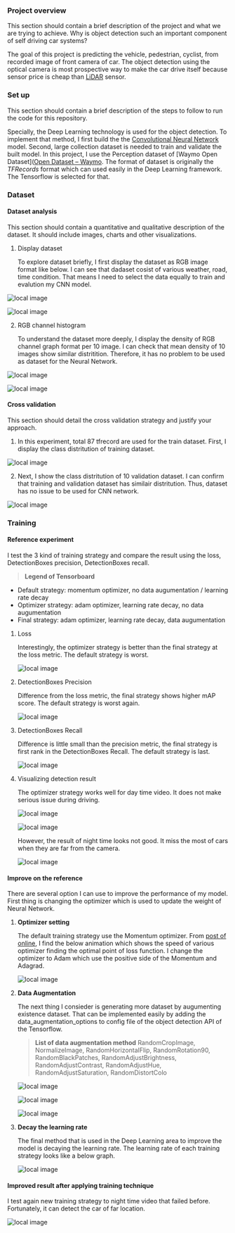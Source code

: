### Project overview

This section should contain a brief description of the project and what we are trying to achieve. Why is object detection such an important component of self driving car systems?

The goal of this project is predicting the vehicle, pedestrian, cyclist, from recorded image of front camera of car. The object detection using  the optical camera is most prospective way to make the car drive itself because sensor price is cheap than [LiDAR](https://velodynelidar.com/what-is-lidar/) sensor.

### Set up

This section should contain a brief description of the steps to follow to run the code for this repository.

Specially, the Deep Learning technology is used for the object detection. To implement that method, I first build the the [Convolutional Neural Network](https://en.wikipedia.org/wiki/Convolutional_neural_network) model. Second, large collection dataset is needed to train and validate the built model. In this project, I use  the Perception dataset of [Waymo Open Dataset]([Open Dataset – Waymo](https://waymo.com/open/). The format of dataset is originally the *TFRecords* format which can used easily in the Deep Learning framework. The Tensorflow is selected for that. 

### Dataset

#### Dataset analysis

This section should contain a quantitative and qualitative description of the dataset. It should include images, charts and other visualizations.

1. Display dataset
   
   To explore dataset briefly, I first display the dataset as RGB image format like below. I can see that dadaset cosist of various weather, road, time condition. That means I need to select the data equally to train and evalution my CNN model.

![local image](eda_pic/eda_pic_11.png)

![local image](eda_pic/eda_pic_12.png)

2. RGB channel histogram
   
   To understand the dataset more deeply, I display the density of RGB channel graph format per 10 image. I can check that mean density of 10 images show similar distritition. Therefore, it has no problem to be used as dataset for the Neural Network.

![local image](eda_pic/eda_pic_16.png)

![local image](eda_pic/eda_pic_18.png)

#### 

#### Cross validation

This section should detail the cross validation strategy and justify your approach.

1. In this experiment, total 87 tfrecord are used for the train dataset. First, I display the class distritution of training dataset. 

![local image](eda_pic/eda_pic_26.png)

2. Next, I show the class distritution of 10 validation dataset. I can confirm that training and validation dataset has similair distritution. Thus, dataset has no issue to be used for CNN network.

![local image](eda_pic/eda_pic_27.png)

### Training

#### Reference experiment

I test the 3 kind of training strategy and compare the result using the loss, DetectionBoxes precision, DetectionBoxes recall.

> **Legend of Tensorboard**
- Default strategy: momentum optimizer, no data augumentation / learning rate decay
- Optimizer strategy: adam optimizer, learning rate decay, no data augumentation
- Final strategy: adam optimizer, learning rate decay, data augumentation

1. Loss
   
   Interestingly, the optimizer strategy is better than the final strategy at the loss metric. The default strategy is worst.
   
   ![local image](training_strategy_pic/loss_graph.png)

2. DetectionBoxes Precision
   
   Difference from the loss metric, the final strategy shows higher mAP score. The default strategy is worst again.
   
   ![local image](training_strategy_pic/precision_graph.png)

3. DetectionBoxes Recall
   
   Difference is little small than the precision metric, the final strategy is first rank in the DetectionBoxes Recall. The default strategy is last.
   
   ![local image](training_strategy_pic/recall_graph.png)

4. Visualizing detection result 
   
   The optimizer strategy works well for day time video. It does not make serious issue during driving.
   
   ![local image](optimizer_video/animation_1.gif)
   
   ![local image](optimizer_video/animation_2.gif)
   
   However, the result of night time looks not good. It miss the most of cars when they are far from the camera.  
   
   ![local image](optimizer_video/animation_3.gif)

#### Improve on the reference

There are several option I can use to improve the performance of my model. First thing is changing the optimizer which is used to update the weight of Neural Network.

1. **Optimizer setting**
   
   The default training strategy use the Momentum optimizer. From [post of online](https://medium.com/@ramrajchandradevan/the-evolution-of-gradient-descend-optimization-algorithm-4106a6702d39), I find the below animation which shows the speed of various optimizer finding the optimal point of loss function. I change the optimizer to Adam which use the positive side of the Momentum and Adagrad.
   
   ![local image](training_strategy_pic/optimizer_difference.gif)

2. **Data Augmentation**
   
   The next thing I consieder is generating more dataset by augumenting existence dataset. That can be implemented easily by adding the data_augmentation_options to config file of the object detection API of the Tensorflow.
   
   > **List of data augmentation method**
   RandomCropImage, NormalizeImage, RandomHorizontalFlip, 
   RandomRotation90, RandomBlackPatches, RandomAdjustBrightness, 
   RandomAdjustContrast, RandomAdjustHue, RandomAdjustSaturation, 
   RandomDistortColo
   
   ![local image](aug_pic/aug_pic_1.png)
   
   ![local image](aug_pic/aug_pic_4.png)
   
   ![local image](aug_pic/aug_pic_5.png)

3. **Decay the learning rate**
   
   The final method that is used in the Deep Learning area to improve the model is decaying the learning rate. The learning rate of each training strategy looks like a below graph.
   
   ![local image](training_strategy_pic/lr_graph.png)

#### Improved result after applying training technique

I test again new training strategy to night time video that failed before. Fortunately, it can detect the car of far location.

![local image](final_video/animation_3.gif)
